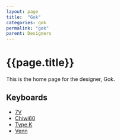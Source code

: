```yaml
---
layout: page
title:  "Gok"
categories: gok
permalink: "gok"
parent: Designers
---
```

# {{page.title}}

This is the home page for the designer, Gok.

## Keyboards

- [7V](/gok/7v)
- [Chiwi60](/gok/chiwi60)
- [Type K](/gok/type-k)
- [Venn](/gok/venn)
